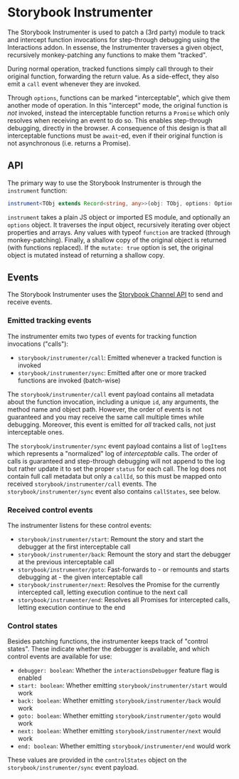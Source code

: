 # Storybook Instrumenter

The Storybook Instrumenter is used to patch a (3rd party) module to track and intercept function invocations for step-through debugging using the Interactions addon. In essense, the Instrumenter traverses a given object, recursively monkey-patching any functions to make them "tracked".

During normal operation, tracked functions simply call through to their original function, forwarding the return value. As a side-effect, they also emit a `call` event whenever they are invoked.

Through `options`, functions can be marked "interceptable", which give them another mode of operation. In this "intercept" mode, the original function is _not_ invoked, instead the interceptable function returns a `Promise` which only resolves when receiving an event to do so. This enables step-through debugging, directly in the browser. A consequence of this design is that all interceptable functions must be `await`-ed, even if their original function is not asynchronous (i.e. returns a Promise).

## API

The primary way to use the Storybook Instrumenter is through the `instrument` function:

```ts
instrument<TObj extends Record<string, any>>(obj: TObj, options: Options): TObj
```

`instrument` takes a plain JS object or imported ES module, and optionally an `options` object. It traverses the input object, recursively iterating over object properties and arrays. Any values with typeof `function` are tracked (through monkey-patching). Finally, a shallow copy of the original object is returned (with functions replaced). If the `mutate: true` option is set, the original object is mutated instead of returning a shallow copy.

## Events

The Storybook Instrumenter uses the [Storybook Channel API](../channels/README.md) to send and receive events.

### Emitted tracking events

The instrumenter emits two types of events for tracking function invocations ("calls"):

- `storybook/instrumenter/call`: Emitted whenever a tracked function is invoked
- `storybook/instrumenter/sync`: Emitted after one or more tracked functions are invoked (batch-wise)

The `storybook/instrumenter/call` event payload contains all metadata about the function invocation, including a unique `id`, any arguments, the method name and object path. However, the order of events is not guaranteed and you may receive the same call multiple times while debugging. Moreover, this event is emitted for _all_ tracked calls, not just interceptable ones.

The `storybook/instrumenter/sync` event payload contains a list of `logItems` which represents a "normalized" log of _interceptable_ calls. The order of calls is guaranteed and step-through debugging will not append to the log but rather update it to set the proper `status` for each call. The log does not contain full call metadata but only a `callId`, so this must be mapped onto received `storybook/instrumenter/call` events. The `storybook/instrumenter/sync` event also contains `callStates`, see below.

### Received control events

The instrumenter listens for these control events:

- `storybook/instrumenter/start`: Remount the story and start the debugger at the first interceptable call
- `storybook/instrumenter/back`: Remount the story and start the debugger at the previous interceptable call
- `storybook/instrumenter/goto`: Fast-forwards to - or remounts and starts debugging at - the given interceptable call
- `storybook/instrumenter/next`: Resolves the Promise for the currently intercepted call, letting execution continue to the next call
- `storybook/instrumenter/end`: Resolves all Promises for intercepted calls, letting execution continue to the end

### Control states

Besides patching functions, the instrumenter keeps track of "control states". These indicate whether the debugger is available, and which control events are available for use:

- `debugger: boolean`: Whether the `interactionsDebugger` feature flag is enabled
- `start: boolean`: Whether emitting `storybook/instrumenter/start` would work
- `back: boolean`: Whether emitting `storybook/instrumenter/back` would work
- `goto: boolean`: Whether emitting `storybook/instrumenter/goto` would work
- `next: boolean`: Whether emitting `storybook/instrumenter/next` would work
- `end: boolean`: Whether emitting `storybook/instrumenter/end` would work

These values are provided in the `controlStates` object on the `storybook/instrumenter/sync` event payload.
